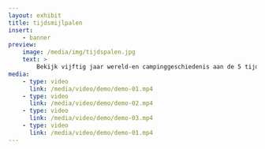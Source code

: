 ```yaml
---
layout: exhibit
title: tijdsmijlpalen
insert:
    - banner
preview: 
    image: /media/img/tijdspalen.jpg
    text: >
        Bekijk vijftig jaar wereld-en campinggeschiedenis aan de 5 tijdsmijlpalen.
media:
    - type: video
      link: /media/video/demo/demo-01.mp4
    - type: video
      link: /media/video/demo/demo-02.mp4
    - type: video
      link: /media/video/demo/demo-03.mp4
    - type: video
      link: /media/video/demo/demo-01.mp4
---
```


